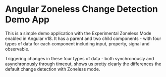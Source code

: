 # Angular Zoneless Change Detection Demo App

This is a simple demo application with the Experimental Zoneless Mode enabled in Angular v18. It has a parent and two child components - with four types of data for each component including input, property, signal and observable.

Triggering changes in these four types of data - both synchronously and asynchronously through timeout, shows us pretty clearly the differences the default change detection with Zoneless mode.
